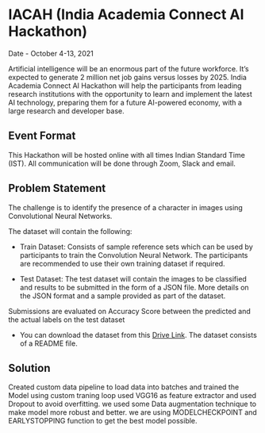 # IACAH (India Academia Connect AI Hackathon) 

Date - October 4-13, 2021

Artificial intelligence will be an enormous part of the future workforce. It’s expected to generate 2 million net job gains versus losses by 2025. India Academia Connect AI Hackathon will help the participants from leading research institutions with the opportunity to learn and implement the latest AI technology, preparing them for a future AI-powered economy, with a large research and developer base.

## Event Format

This Hackathon will be hosted online with all times Indian Standard Time (IST). All communication will be done through Zoom, Slack and email.

## Problem Statement

The challenge is to identify the presence of a character in images using Convolutional Neural Networks.

The dataset will contain the following:

- Train Dataset: Consists of sample reference sets which can be used by participants to train the Convolution Neural Network. The participants are recommended to use their own training dataset if required.

- Test Dataset: The test dataset will contain the images to be classified and results to be submitted in the form of a JSON file. More details on the JSON format and a sample provided as part of the dataset.

Submissions are evaluated on Accuracy Score between the predicted and the actual labels on the test dataset

- You can download the dataset from this [Drive Link](https://drive.google.com/drive/folders/1O8TT0s4zMyiI6zR-biVRoiLiAUy-W1H0?usp=sharing). The dataset consists of a README file.

## Solution

Created custom data pipeline to load data into batches and trained the Model using custom traning loop used VGG16 as feature extractor and used Dropout to avoid overfitting. we used some Data augmentation technique to make model more robust and better. we are using MODELCHECKPOINT and EARLYSTOPPING function to get the best model possible.

